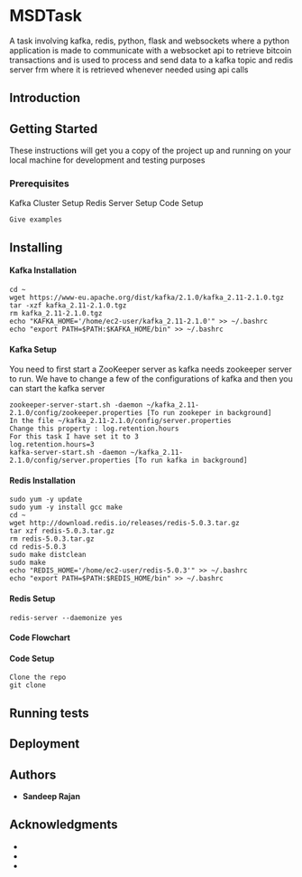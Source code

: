 # MSDTask

A task involving kafka, redis, python, flask and websockets where a python application is made to communicate with a websocket api to retrieve bitcoin transactions and is used to process and send data to a kafka topic and redis server frm where it is retrieved whenever needed using api calls

## Introduction

## Getting Started

These instructions will get you a copy of the project up and running on your local machine for development and testing purposes

### Prerequisites

Kafka Cluster Setup
Redis Server Setup
Code Setup

```
Give examples
```

## Installing

#### Kafka Installation
```
cd ~
wget https://www-eu.apache.org/dist/kafka/2.1.0/kafka_2.11-2.1.0.tgz
tar -xzf kafka_2.11-2.1.0.tgz
rm kafka_2.11-2.1.0.tgz
echo "KAFKA_HOME='/home/ec2-user/kafka_2.11-2.1.0'" >> ~/.bashrc
echo "export PATH=$PATH:$KAFKA_HOME/bin" >> ~/.bashrc
```

#### Kafka Setup
You need to first start a ZooKeeper server as kafka needs zookeeper server to run. We have to change a few of the configurations of kafka and then you can start the kafka server
```
zookeeper-server-start.sh -daemon ~/kafka_2.11-2.1.0/config/zookeeper.properties [To run zookeper in background]
In the file ~/kafka_2.11-2.1.0/config/server.properties 
Change this property : log.retention.hours
For this task I have set it to 3
log.retention.hours=3
kafka-server-start.sh -daemon ~/kafka_2.11-2.1.0/config/server.properties [To run kafka in background]
```

#### Redis Installation 
```
sudo yum -y update
sudo yum -y install gcc make
cd ~
wget http://download.redis.io/releases/redis-5.0.3.tar.gz
tar xzf redis-5.0.3.tar.gz
rm redis-5.0.3.tar.gz
cd redis-5.0.3
sudo make distclean
sudo make
echo "REDIS_HOME='/home/ec2-user/redis-5.0.3'" >> ~/.bashrc
echo "export PATH=$PATH:$REDIS_HOME/bin" >> ~/.bashrc
```

#### Redis Setup
```
redis-server --daemonize yes
```

#### Code Flowchart
#### Code Setup
```
Clone the repo
git clone
```


## Running tests



## Deployment



## Authors

* **Sandeep Rajan**


## Acknowledgments

* 
* 
* 

